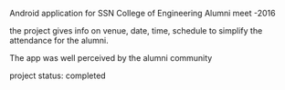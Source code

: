 
Android application for SSN College of Engineering Alumni meet -2016 

the project gives info on venue, date, time, schedule to simplify the attendance for the alumni. 

The app was well perceived by the alumni community

project status: completed
